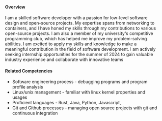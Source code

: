 #### Overview

I am a skilled software developer with a passion for low-level software design and open-source projects. My expertise spans from networking to containers, and I have honed my skills through my contributions to various open-source projects. I am also a member of my university's competitive programming club, which has helped me improve my problem-solving abilities. I am excited to apply my skills and knowledge to make a meaningful contribution in the field of software development. I am actively seeking internship opportunities for the summer of 2024 to gain valuable industry experience and collaborate with innovative teams

#### Related Competencies

- Software engineering process - debugging programs and program profile analysis
- Linux/unix management - familiar with linux kernel properties and usages
- Proficient languages - Rust, Java, Python, Javascript,
- Git and Github processes - managing open source projects with git and continuous integration
